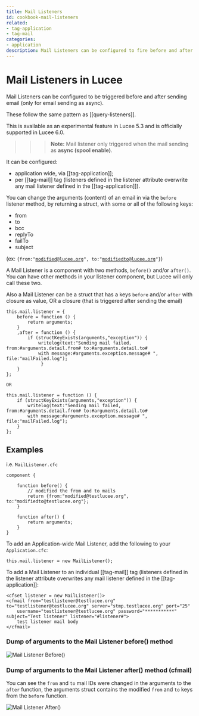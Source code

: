```yaml
---
title: Mail Listeners
id: cookbook-mail-listeners
related:
- tag-application
- tag-mail
categories:
- application
description: Mail Listeners can be configured to fire before and after sending an email.
---
```


# Mail Listeners in Lucee

Mail Listeners can be configured to be triggered before and after sending email (only for email sending as async).

These follow the same pattern as [[query-listeners]].

This is available as an experimental feature in Lucee 5.3 and is officially supported in Lucee 6.0.

>>>**Note:** Mail listener only triggered when the mail sending as **async (spool enable)**.

It can be configured:

- application wide, via [[tag-application]]; 
- per [[tag-mail]] tag (listeners defined in the listener attribute overwrite any mail listener defined in the [[tag-application]]).

You can change the arguments (content) of an email in via the `before` listener method, by returning a struct, with some or all of the following keys:

- from 
- to 
- bcc 
- replyTo 
- failTo 
- subject

(ex: <code>{from:"modified@lucee.org", to:"modifiedto@lucee.org"}</code>)

A Mail Listener is a component with two methods, `before()` and/or `after()`. You can have other methods in your listener component, but Lucee will only call these two.

Also a Mail Listener can be a struct that has a keys `before` and/or `after` with closure as value, OR a closure (that is triggered after sending the email)

```luceescript
this.mail.listener = {
	before = function () {
		return arguments;
	}
	,after = function () {
		if (structKeyExists(arguments,"exception")) {
			writelog(text:"Sending mail failed, from:#arguments.detail.from# to:#arguments.detail.to# 
			with message:#arguments.exception.message# ", file:"mailFailed.log");
           	 }
	}
};

OR

this.mail.listener = function () {
	if (structKeyExists(arguments,"exception")) {
		writelog(text:"Sending mail failed, from:#arguments.detail.from# to:#arguments.detail.to# 
		with message:#arguments.exception.message# ", file:"mailFailed.log");
	}
};
```

## Examples

i.e. `MailListener.cfc`

```luceescript
component {

	function before() {
		// modified the from and to mails
		return {from:"modified@testlucee.org", to:"modifiedto@testlucee.org"};
	}

	function after() { 
		return arguments;
	}
}
```

To add an Application-wide Mail Listener, add the following to your `Application.cfc`:

```luceescript
this.mail.listener = new MailListener();
```

To add a Mail Listener to an individual [[tag-mail]] tag (listeners defined in the listener attribute overwrites any mail listener defined in the [[tag-application]]:

```luceescript
<cfset listener = new MailListener()>
<cfmail from="testlistener@testlucee.org" to="testlistener@testlucee.org" server="stmp.testlucee.org" port="25" 
	username="testlistener@testlucee.org" password="***********" subject="Test listener" listener="#listener#">
	test listener mail body
</cfmail>
```

### Dump of arguments to the Mail Listener before() method

<img alt="Mail Listener Before()" src="/assets/images/listeners/MailListener_before_arguments.png">

### Dump of arguments to the Mail Listener after() method (cfmail)

You can see the `from` and `to` mail IDs were changed in the arguments to the `after` function, the arguments struct contains the modified `from` and `to` keys from the `before` function.

<img alt="Mail Listener After()" src="/assets/images/listeners/MailListener_after_arguments.png">
